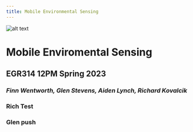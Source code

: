 ```yaml
---
title: Mobile Environmental Sensing
---
```

![alt text](https://cdn.discordapp.com/attachments/1062098040674074644/1064749238040399952/IMG_7852.jpg)
# __Mobile Enviromental Sensing__

## EGR314 12PM Spring 2023

### *Finn Wentworth, Glen Stevens, Aiden Lynch, Richard Kovalcik*
### Rich Test
### Glen push

